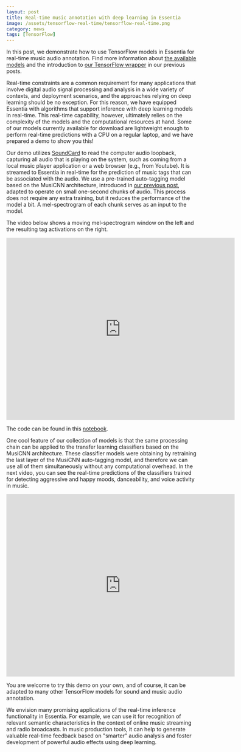 ```yaml
---
layout: post
title: Real-time music annotation with deep learning in Essentia
image: /assets/tensorflow-real-time/tensorflow-real-time.png
category: news
tags: [TensorFlow]
---
```

In this post, we demonstrate how to use TensorFlow models in Essentia for real-time music audio annotation. Find more information about [the available models](https://mtg.github.io/essentia-labs/news/2020/01/16/tensorflow-models-released/) and the introduction to [our TensorFlow wrapper](https://mtg.github.io/essentia-labs/news/2019/10/19/tensorflow-models-in-essentia/) in our previous posts.

Real-time constraints are a common requirement for many applications that involve digital audio signal processing and analysis in a wide variety of contexts, and deployment scenarios, and the approaches relying on deep learning should be no exception. For this reason, we have equipped Essentia with algorithms that support inference with deep learning models in real-time.
This real-time capability, however, ultimately relies on the complexity of the models and the computational resources at hand. Some of our models currently available for download are lightweight enough to perform real-time predictions with a CPU on a regular laptop, and we have prepared a demo to show you this!

Our demo utilizes [SoundCard](https://github.com/bastibe/SoundCard) to read the computer audio loopback, capturing all audio that is playing on the system, such as coming from a local music player application or a web browser (e.g., from Youtube). It is streamed to Essentia in real-time for the prediction of music tags that can be associated with the audio.
We use a pre-trained auto-tagging model based on the MusiCNN architecture, introduced in [our previous post](https://mtg.github.io/essentia-labs/news/2019/10/19/tensorflow-models-in-essentia/), adapted to operate on small one-second chunks of audio.
This process does not require any extra training, but it reduces the performance of the model a bit. A mel-spectrogram of each chunk serves as an input to the model.

The video below shows a moving mel-spectrogram window on the left and the resulting tag activations on the right.

<iframe width="600" height="480" src="https://www.youtube.com/embed/t1emx0_U3zw" frameborder="0" allowfullscreen></iframe>

The code can be found in this [notebook](https://github.com/pabloEntropia/mtg-general-meeting-03-2020-essentia-tensorflow/blob/master/demo-realtime-essentia-tensorflow.ipynb).

One cool feature of our collection of models is that the same processing chain can be applied to the transfer learning classifiers based on the MusiCNN architecture. These classifier models were obtaining by retraining the last layer of the MusiCNN auto-tagging model, and therefore we can use all of them simultaneously without any computational overhead. In the next video, you can see the real-time predictions of the classifiers trained for detecting aggressive and happy moods, danceability, and voice activity in music.

<iframe width="600" height="480" src="https://www.youtube.com/embed/IWcb8Jx2bk0" frameborder="0" allowfullscreen></iframe>

You are welcome to try this demo on your own, and of course, it can be adapted to many other TensorFlow models for sound and music audio annotation.

We envision many promising applications of the real-time inference functionality in Essentia. For example, we can use it for recognition of relevant semantic characteristics in the context of online music streaming and radio broadcasts. In music production tools, it can help to generate valuable real-time feedback based on "smarter" audio analysis and foster development of powerful audio effects using deep learning.
